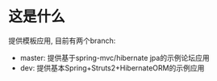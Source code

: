 # 这是什么
提供模板应用, 目前有两个branch:  
+ master: 提供基于spring-mvc/hibernate jpa的示例论坛应用
+ dev: 提供基本Spring+Struts2+HibernateORM的示例应用
